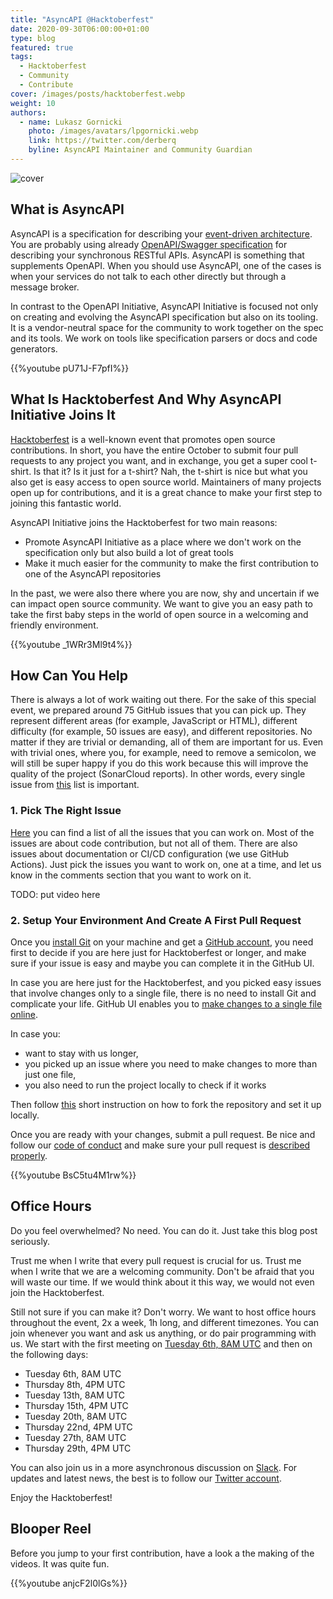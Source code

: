 ```yaml
---
title: "AsyncAPI @Hacktoberfest"
date: 2020-09-30T06:00:00+01:00
type: blog
featured: true
tags:
  - Hacktoberfest
  - Community
  - Contribute
cover: /images/posts/hacktoberfest.webp
weight: 10
authors:
  - name: Lukasz Gornicki
    photo: /images/avatars/lpgornicki.webp
    link: https://twitter.com/derberq
    byline: AsyncAPI Maintainer and Community Guardian
---
```


![cover](/images/posts/hacktoberfest.webp)

## What is AsyncAPI

AsyncAPI is a specification for describing your [event-driven architecture](https://www.asyncapi.com/docs/getting-started/event-driven-architectures/). You are probably using already [OpenAPI/Swagger specification](https://www.asyncapi.com/docs/getting-started/coming-from-openapi/) for describing your synchronous RESTful APIs. AsyncAPI is something that supplements OpenAPI. When you should use AsyncAPI, one of the cases is when your services do not talk to each other directly but through a message broker.

In contrast to the OpenAPI Initiative, AsyncAPI Initiative is focused not only on creating and evolving the AsyncAPI specification but also on its tooling. It is a vendor-neutral space for the community to work together on the spec and its tools. We work on tools like specification parsers or docs and code generators.

{{%youtube pU71J-F7pfI%}}

## What Is Hacktoberfest And Why AsyncAPI Initiative Joins It

[Hacktoberfest](https://hacktoberfest.digitalocean.com/) is a well-known event that promotes open source contributions. In short, you have the entire October to submit four pull requests to any project you want, and in exchange, you get a super cool t-shirt. Is that it? Is it just for a t-shirt? Nah, the t-shirt is nice but what you also get is easy access to open source world. Maintainers of many projects open up for contributions, and it is a great chance to make your first step to joining this fantastic world.

AsyncAPI Initiative joins the Hacktoberfest for two main reasons:

- Promote AsyncAPI Initiative as a place where we don't work on the specification only but also build a lot of great tools
- Make it much easier for the community to make the first contribution to one of the AsyncAPI repositories

In the past, we were also there where you are now, shy and uncertain if we can impact open source community. We want to give you an easy path to take the first baby steps in the world of open source in a welcoming and friendly environment.

{{%youtube _1WRr3Ml9t4%}}

## How Can You Help

There is always a lot of work waiting out there. For the sake of this special event, we prepared around 75 GitHub issues that you can pick up. They represent different areas (for example, JavaScript or HTML), different difficulty (for example, 50 issues are easy), and different repositories. No matter if they are trivial or demanding, all of them are important for us. Even with trivial ones, where you, for example, need to remove a semicolon, we will still be super happy if you do this work because this will improve the quality of the project (SonarCloud reports). In other words, every single issue from [this](https://docs.google.com/spreadsheets/d/1vX4J395apexutfQ0OSqPNltFKDacmemHZwCmOXwHNLo/edit?usp=sharing) list is important.

### 1. Pick The Right Issue

[Here](https://docs.google.com/spreadsheets/d/1vX4J395apexutfQ0OSqPNltFKDacmemHZwCmOXwHNLo/edit?usp=sharing) you can find a list of all the issues that you can work on. Most of the issues are about code contribution, but not all of them. There are also issues about documentation or CI/CD configuration (we use GitHub Actions). Just pick the issues you want to work on, one at a time, and let us know in the comments section that you want to work on it.

TODO: put video here

### 2. Setup Your Environment And Create A First Pull Request

Once you [install Git](https://git-scm.com/book/en/v2/Getting-Started-Installing-Git) on your machine and get a [GitHub account](https://github.com/join), you need first to decide if you are here just for Hacktoberfest or longer, and make sure if your issue is easy and maybe you can complete it in the GitHub UI. 

In case you are here just for the Hacktoberfest, and you picked easy issues that involve changes only to a single file, there is no need to install Git and complicate your life. GitHub UI enables you to [make changes to a single file online](https://docs.github.com/en/free-pro-team@latest/github/managing-files-in-a-repository/editing-files-in-your-repository).

In case you:

- want to stay with us longer,
- you picked up an issue where you need to make changes to more than just one file,
- you also need to run the project locally to check if it works

Then follow [this](https://github.com/asyncapi/.github/blob/master/git-workflow.md) short instruction on how to fork the repository and set it up locally.

Once you are ready with your changes, submit a pull request. Be nice and follow our [code of conduct](https://github.com/asyncapi/.github/blob/master/CODE_OF_CONDUCT.md) and make sure your pull request is [described properly](https://github.com/asyncapi/.github/blob/master/CONTRIBUTING.md#conventional-commits).

{{%youtube BsC5tu4M1rw%}}
 
## Office Hours

Do you feel overwhelmed? No need. You can do it. Just take this blog post seriously. 

Trust me when I write that every pull request is crucial for us.
Trust me when I write that we are a welcoming community.
Don't be afraid that you will waste our time. If we would think about it this way, we would not even join the Hacktoberfest.

Still not sure if you can make it? Don't worry. We want to host office hours throughout the event, 2x a week, 1h long, and different timezones. You can join whenever you want and ask us anything, or do pair programming with us. We start with the first meeting on [Tuesday 6th, 8AM UTC](https://calendar.google.com/calendar/u/0?cid=dGJyYmZxNGRlNWJjbmd0OG9rdmV2NGxzdGtAZ3JvdXAuY2FsZW5kYXIuZ29vZ2xlLmNvbQ) and then on the following days:

- Tuesday 6th, 8AM UTC
- Thursday 8th, 4PM UTC
- Tuesday 13th, 8AM UTC
- Thursday 15th, 4PM UTC
- Tuesday 20th, 8AM UTC
- Thursday 22nd, 4PM UTC
- Tuesday 27th, 8AM UTC
- Thursday 29th, 4PM UTC

You can also join us in a more asynchronous discussion on [Slack](https://www.asyncapi.com/slack-invite/). For updates and latest news, the best is to follow our [Twitter account](https://twitter.com/AsyncAPISpec). 

Enjoy the Hacktoberfest!

## Blooper Reel

Before you jump to your first contribution, have a look a the making of the videos. It was quite fun.

{{%youtube anjcF2l0lGs%}}

